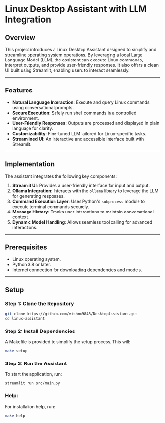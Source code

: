# Linux Desktop Assistant with LLM Integration

## Overview
This project introduces a Linux Desktop Assistant designed to simplify and streamline operating system operations. By leveraging a local Large Language Model (LLM), the assistant can execute Linux commands, interpret outputs, and provide user-friendly responses. It also offers a clean UI built using Streamlit, enabling users to interact seamlessly.

---

## Features
- **Natural Language Interaction**: Execute and query Linux commands using conversational prompts.
- **Secure Execution**: Safely run shell commands in a controlled environment.
- **User-Friendly Responses**: Outputs are processed and displayed in plain language for clarity.
- **Customizability**: Fine-tuned LLM tailored for Linux-specific tasks.
- **Streamlined UI**: An interactive and accessible interface built with Streamlit.

---

## Implementation
The assistant integrates the following key components:
1. **Streamlit UI**: Provides a user-friendly interface for input and output.
2. **Ollama Integration**: Interacts with the `ollama` library to leverage the LLM for generating responses.
3. **Command Execution Layer**: Uses Python's `subprocess` module to execute terminal commands securely.
4. **Message History**: Tracks user interactions to maintain conversational context.
5. **Dynamic Model Handling**: Allows seamless tool calling for advanced interactions.

---

## Prerequisites
- Linux operating system.
- Python 3.8 or later.
- Internet connection for downloading dependencies and models.

---

## Setup

### Step 1: Clone the Repository
```bash
git clone https://github.com/vishnu9848/DesktopAssistant.git
cd linux-assistant
```

### Step 2: Install Dependencies
A Makefile is provided to simplify the setup process. This will:
```bash
make setup
```

### Step 3: Run the Assistant
To start the application, run:
```bash
streamlit run src/main.py
```
### Help:
For installation help, run:
```bash
make help
```
